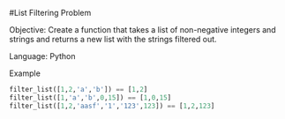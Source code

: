#List Filtering Problem 

Objective: Create a function that takes a list of non-negative integers and strings and returns a new list with the strings filtered out.

Language: Python 

Example 

```python 
filter_list([1,2,'a','b']) == [1,2]
filter_list([1,'a','b',0,15]) == [1,0,15]
filter_list([1,2,'aasf','1','123',123]) == [1,2,123]
```